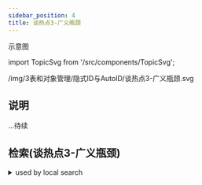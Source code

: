 ```yaml
---
sidebar_position: 4
title: 谈热点3-广义瓶颈
---
```

示意图

import TopicSvg from '/src/components/TopicSvg';

<TopicSvg>/img/3表和对象管理/隐式ID与AutoID/谈热点3-广义瓶颈.svg</TopicSvg>


## 说明

...待续

## 检索(谈热点3-广义瓶颈)
<details>
<summary>used by local search</summary>
<div>
写入瓶颈, Scheduler, L0文件多, sst等待compaction, 流控, load data又快又多,, 导致L0积压, 成为瓶颈, 读取瓶颈, 全表扫描, unified pool cpu高, 全表扫描, 网络或IO带宽满, leader集中导致, 单个tikv忙, cop wait高, 找出region热点, dashboard, 流量可视化, pd-ctl, region topread, 查视图, tikv_region_status
</div></details>